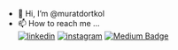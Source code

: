 - 👋 Hi, I’m @muratdortkol
- 📫 How to reach me ... <br>
[![linkedin](https://img.shields.io/badge/Linkedin-000000?style=for-the-badge&logo=Linkedin&logoColor=white)](https://www.linkedin.com/in/muratdortkol/)
[![instagram](https://img.shields.io/badge/Instagram-000000?style=for-the-badge&logo=Instagram&logoColor=white)](https://www.instagram.com/muratdortkol/)
[![Medium Badge](https://img.shields.io/badge/-PersonalWebsite-000000?style=for-the-badge&logo=Medium&logoColor=white)](https://muratdortkol.com.tr/)




<!---
muratdortkol/muratdortkol is a ✨ special ✨ repository because its `README.md` (this file) appears on your GitHub profile.
You can click the Preview link to take a look at your changes.
--->
